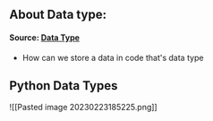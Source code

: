 ## About Data type:

#### Source: [Data Type](https://www.programiz.com/python-programming/variables-datatypes)

* How can we store a data in code that's data type

## Python Data Types

![[Pasted image 20230223185225.png]]


